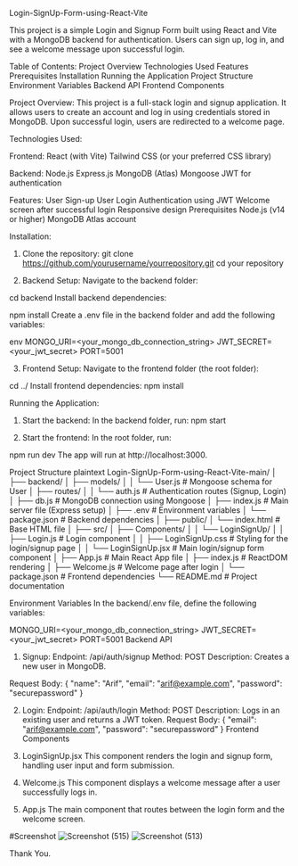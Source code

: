 Login-SignUp-Form-using-React-Vite

This project is a simple Login and Signup Form built using React and Vite with a MongoDB backend for authentication. Users can sign up, log in, and see a welcome message upon successful login.

Table of Contents:
Project Overview
Technologies Used
Features
Prerequisites
Installation
Running the Application
Project Structure
Environment Variables
Backend API
Frontend Components


Project Overview:
This project is a full-stack login and signup application. It allows users to create an account and log in using credentials stored in MongoDB. Upon successful login, users are redirected to a welcome page.

Technologies Used:

Frontend:
React (with Vite)
Tailwind CSS (or your preferred CSS library)

Backend:
Node.js
Express.js
MongoDB (Atlas)
Mongoose
JWT for authentication

Features:
User Sign-up
User Login
Authentication using JWT
Welcome screen after successful login
Responsive design
Prerequisites
Node.js (v14 or higher)
MongoDB Atlas account

Installation:
1. Clone the repository:
git clone https://github.com/yourusername/yourrepository.git
cd your repository

2. Backend Setup:
Navigate to the backend folder:

cd backend
Install backend dependencies:

npm install
Create a .env file in the backend folder and add the following variables:

env
MONGO_URI=<your_mongo_db_connection_string>
JWT_SECRET=<your_jwt_secret>
PORT=5001


3. Frontend Setup:
Navigate to the frontend folder (the root folder):

cd ../
Install frontend dependencies:
npm install

Running the Application:
1. Start the backend:
In the backend folder, run:
npm start

2. Start the frontend:
In the root folder, run:

npm run dev
The app will run at http://localhost:3000.

Project Structure
plaintext
Login-SignUp-Form-using-React-Vite-main/
│
├── backend/
│   ├── models/
│   │   └── User.js      # Mongoose schema for User
│   ├── routes/
│   │   └── auth.js      # Authentication routes (Signup, Login)
│   ├── db.js            # MongoDB connection using Mongoose
│   ├── index.js         # Main server file (Express setup)
│   ├── .env             # Environment variables
│   └── package.json     # Backend dependencies
│
├── public/
│   └── index.html       # Base HTML file
│
├── src/
│   ├── Components/
│   │   └── LoginSignUp/
│   │       ├── Login.js           # Login component
│   │       ├── LoginSignUp.css    # Styling for the login/signup page
│   │       └── LoginSignUp.jsx    # Main login/signup form component
│   ├── App.js            # Main React App file
│   ├── index.js          # ReactDOM rendering
│   ├── Welcome.js        # Welcome page after login
│   └── package.json      # Frontend dependencies
└── README.md             # Project documentation

Environment Variables
In the backend/.env file, define the following variables:


MONGO_URI=<your_mongo_db_connection_string>
JWT_SECRET=<your_jwt_secret>
PORT=5001
Backend API
1. Signup:
Endpoint: /api/auth/signup
Method: POST
Description: Creates a new user in MongoDB.

Request Body:
{
  "name": "Arif",
  "email": "arif@example.com",
  "password": "securepassword"
}

2. Login:
Endpoint: /api/auth/login
Method: POST
Description: Logs in an existing user and returns a JWT token.
Request Body:
{
  "email": "arif@example.com",
  "password": "securepassword"
}
Frontend Components
1. LoginSignUp.jsx
This component renders the login and signup form, handling user input and form submission.

2. Welcome.js
This component displays a welcome message after a user successfully logs in.

3. App.js
The main component that routes between the login form and the welcome screen.

#Screenshot
![Screenshot (515)](https://github.com/user-attachments/assets/c6748b4e-7476-487e-bec0-4bc222aad472)
![Screenshot (513)](https://github.com/user-attachments/assets/89646b71-fc0f-424a-8e2e-70b469758187)


Thank You.
